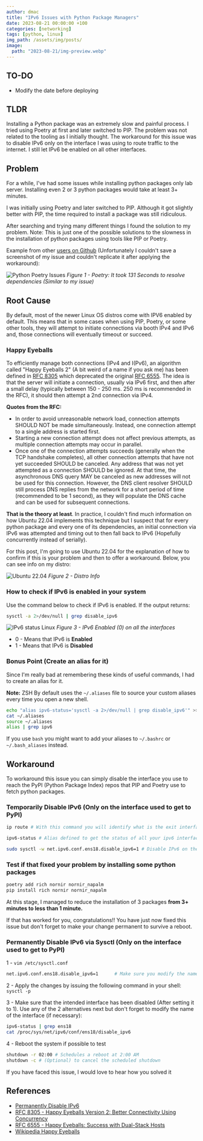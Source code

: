 ```yaml
---
author: dmac
title: "IPv6 Issues with Python Package Managers"
date: 2023-08-21 00:00:00 +100
categories: [networking]
tags: [python, linux]
img_path: /assets/img/posts/
image: 
  path: "2023-08-21/img-preview.webp"
---
```


## TO-DO

- Modify the date before deploying

## TLDR

Installing a Python package was an extremely slow and painful process. I tried using Poetry at first and later switched to PIP. The problem was not related to the tooling as I initially thought. The workaround for this issue was to disable IPv6 only on the interface I was using to route traffic to the internet. I still let IPv6 be enabled on all other interfaces.

## Problem

For a while, I've had some issues while installing python packages only lab server. Installing even 2 or 3 python packages would take at least 3+ minutes.

I was initially using Poetry and later switched to PIP. Although it got slightly better with PIP, the time required to install a package was still ridiculous.

After searching and trying many different things I found the solution to my problem. Note: This is just one of the possible solutions to the slowness in the installation of python packages using tools like PIP or Poetry.

Example from other [users on Github](https://github.com/python-poetry/poetry/issues/2094#issuecomment-616201046) (Unfortunately I couldn't save a screenshot of my issue and couldn't replicate it after applying the workaround):

![Python Poetry Issues](2023-08-21/poetry-slow-resolv-deps.webp)
_Figure 1 - Poetry: It took 131 Seconds to resolve dependencies (Similar to my issue)_

## Root Cause

By default, most of the newer Linux OS distros come with IPV6 enabled by default. This means that in some cases when using PIP, Poetry, or some other tools, they will attempt to initiate connections via booth IPv4 and IPv6 and, those connections will eventually timeout or succeed.

### Happy Eyeballs

To efficiently manage both connections (IPv4 and I(Pv6), an algorithm called "Happy Eyeballs 2" (A bit weird of a name if you ask me) has been defined in [RFC 8305](https://www.rfcreader.com/#rfc8305) which deprecated the original [RFC 6555](https://www.rfcreader.com/#rfc6555). The idea is that the server will initiate a connection, usually via IPv6 first, and then after a small delay (typically between 150 - 250 ms. 250 ms is recommended in the RFC), it should then attempt a 2nd connection via IPv4.

**Quotes from the RFC:**

- In order to avoid unreasonable network load, connection attempts SHOULD NOT be made simultaneously. Instead, one connection attempt to a single address is started first.
- Starting a new connection attempt does not affect previous attempts, as multiple connection attempts may occur in parallel.
- Once one of the connection attempts succeeds (generally when the TCP handshake completes), all other connection attempts that have not yet succeeded SHOULD be canceled. Any address that was not yet attempted as a connection SHOULD be ignored. At that time, the asynchronous DNS query MAY be canceled as new addresses will not be used for this connection. However, the DNS client resolver SHOULD still process DNS replies from the network for a short period of time (recommended to be 1 second), as they will populate the DNS cache and can be used for subsequent connections.

**That is the theory at least**. In practice, I couldn't find much information on how Ubuntu 22.04 implements this technique but I suspect that for every python package and every one of its dependencies, an initial connection via IPv6 was attempted and timing out to then fall back to IPv6 (Hopefully concurrently instead of serially).

For this post, I'm going to use Ubuntu 22.04 for the explanation of how to confirm if this is your problem and then to offer a workaround. Below, you can see info on my distro:

![Ubuntu 22.04](2023-08-21/ubuntu2204.webp)
_Figure 2 - Distro Info_

### How to check if IPv6 is enabled in your system

Use the command below to check if IPv6 is enabled. If the output returns:

```bash
sysctl -a 2>/dev/null | grep disable_ipv6
```

![IPv6 status Linux](2023-08-21/ipv6-status-linux.webp)
_Figure 3 - IPv6 Enabled (0) on all the interfaces_

- 0 - Means that IPv6 is **Enabled**
- 1 - Means that IPv6 is **Disabled**

### Bonus Point (Create an alias for it)

Since I'm really bad at remembering these kinds of useful commands, I had to create an alias for it.

**Note:** ZSH By default uses the `~/.aliases` file to source your custom aliases every time you open a new shell.

```bash
echo "alias ipv6-status='sysctl -a 2>/dev/null | grep disable_ipv6'" >> ~/.aliases
cat ~/.aliases
source ~/.aliases
alias | grep ipv6
```

If you use `bash` you might want to add your aliases to `~/.bashrc` or `~/.bash_aliases` instead.

## Workaround

To workaround this issue you can simply disable the interface you use to reach the PyPI (Python Package Index) repos that PIP and Poetry use to fetch python packages.

### Temporarily Disable IPv6 (Only on the interface used to get to PyPI)

```bash
ip route # With this command you will identify what is the exit interface you use to get to the internet (Or to a Local repository if that's your case)

ipv6-status # Alias defined to get the status of all your ipv6 interfaces

sudo sysctl -w net.ipv6.conf.ens18.disable_ipv6=1 # Disable IPv6 on the ens18 interface as it is used to route traffic to the internet and fetch packages from PyPI
```

### Test if that fixed your problem by installing some python packages

```bash
poetry add rich nornir nornir_napalm
pip install rich nornir nornir_napalm
```

At this stage, I managed to reduce the installation of 3 packages **from 3+ minutes to less than 1 minute.**

If that has worked for you, congratulations!! You have just now fixed this issue but don't forget to make your change permanent to survive a reboot.

### Permanently Disable IPv6 via Sysctl (Only on the interface used to get to PyPI)

1 - `vim /etc/sysctl.conf`

```bash
net.ipv6.conf.ens18.disable_ipv6=1      # Make sure you modify the name of the interface (ens18 in my case)
```

2 - Apply the changes by issuing the following command in your shell: `sysctl -p`

3 - Make sure that the intended interface has been disabled (After setting it to 1). Use any of the 2 alternatives next but don't forget to modify the name of the interface (if necessary):

```bash
ipv6-status | grep ens18
cat /proc/sys/net/ipv6/conf/ens18/disable_ipv6
```

4 - Reboot the system if possible to test 

```bash
shutdown -r 02:00 # Schedules a reboot at 2:00 AM
shutdown -c # (Optional) to cancel the scheduled shutdown
```

If you have faced this issue, I would love to hear how you solved it

## References

- [Permanently Disable IPv6](https://linuxconfig.org/how-to-disable-ipv6-address-on-ubuntu-22-04-lts-jammy-jellyfish)
- [RFC 8305  - Happy Eyeballs Version 2: Better Connectivity Using Concurrency](https://www.rfcreader.com/#rfc8305)
- [RFC 6555 - Happy Eyeballs: Success with Dual-Stack Hosts](https://www.rfcreader.com/#rfc6555)
- [Wikipedia Happy Eyeballs](https://en.wikipedia.org/wiki/Happy_Eyeballs)